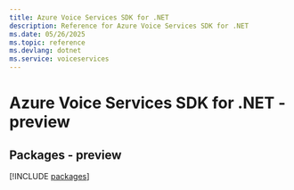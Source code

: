 ```yaml
---
title: Azure Voice Services SDK for .NET
description: Reference for Azure Voice Services SDK for .NET
ms.date: 05/26/2025
ms.topic: reference
ms.devlang: dotnet
ms.service: voiceservices
---
```

# Azure Voice Services SDK for .NET - preview
## Packages - preview
[!INCLUDE [packages](voice-services-index.md)]